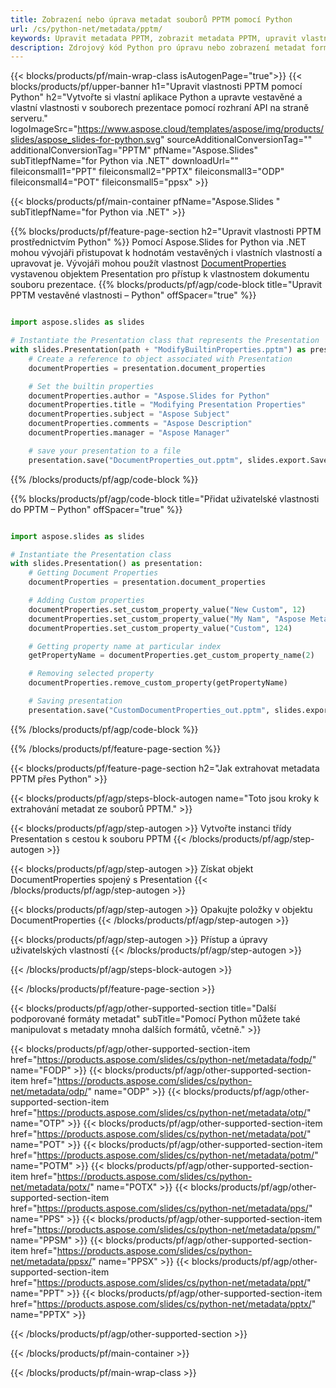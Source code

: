 ```yaml
---
title: Zobrazení nebo úprava metadat souborů PPTM pomocí Python
url: /cs/python-net/metadata/pptm/
keywords: Upravit metadata PPTM, zobrazit metadata PPTM, upravit vlastnosti PPTM, zobrazit vlastnosti PPTM
description: Zdrojový kód Python pro úpravu nebo zobrazení metadat formátu PPTM.
---
```


{{< blocks/products/pf/main-wrap-class isAutogenPage="true">}}
{{< blocks/products/pf/upper-banner h1="Upravit vlastnosti PPTM pomocí Python" h2="Vytvořte si vlastní aplikace Python a upravte vestavěné a vlastní vlastnosti v souborech prezentace pomocí rozhraní API na straně serveru." logoImageSrc="https://www.aspose.cloud/templates/aspose/img/products/slides/aspose_slides-for-python.svg" sourceAdditionalConversionTag="" additionalConversionTag="PPTM" pfName="Aspose.Slides" subTitlepfName="for Python via .NET" downloadUrl="" fileiconsmall1="PPT" fileiconsmall2="PPTX" fileiconsmall3="ODP" fileiconsmall4="POT" fileiconsmall5="ppsx" >}}

{{< blocks/products/pf/main-container pfName="Aspose.Slides " subTitlepfName="for Python via .NET" >}}

{{% blocks/products/pf/feature-page-section  h2="Upravit vlastnosti PPTM prostřednictvím Python" %}}
Pomocí Aspose.Slides for Python via .NET mohou vývojáři přistupovat k hodnotám vestavěných i vlastních vlastností a upravovat je. Vývojáři mohou použít vlastnost [DocumentProperties](https://reference.aspose.com/slides/python-net/aspose.slides/documentproperties/) vystavenou objektem Presentation pro přístup k vlastnostem dokumentu souboru prezentace.
{{% blocks/products/pf/agp/code-block title="Upravit PPTM vestavěné vlastnosti – Python" offSpacer="true" %}}

```py

import aspose.slides as slides

# Instantiate the Presentation class that represents the Presentation
with slides.Presentation(path + "ModifyBuiltinProperties.pptm") as presentation:
    # Create a reference to object associated with Presentation
    documentProperties = presentation.document_properties

    # Set the builtin properties
    documentProperties.author = "Aspose.Slides for Python"
    documentProperties.title = "Modifying Presentation Properties"
    documentProperties.subject = "Aspose Subject"
    documentProperties.comments = "Aspose Description"
    documentProperties.manager = "Aspose Manager"

    # save your presentation to a file
    presentation.save("DocumentProperties_out.pptm", slides.export.SaveFormat.PPTM)
```

{{% /blocks/products/pf/agp/code-block %}}

{{% blocks/products/pf/agp/code-block title="Přidat uživatelské vlastnosti do PPTM – Python" offSpacer="true" %}}

```py

import aspose.slides as slides

# Instantiate the Presentation class
with slides.Presentation() as presentation:
    # Getting Document Properties
    documentProperties = presentation.document_properties

    # Adding Custom properties
    documentProperties.set_custom_property_value("New Custom", 12)
    documentProperties.set_custom_property_value("My Nam", "Aspose Metadata Editor")
    documentProperties.set_custom_property_value("Custom", 124)

    # Getting property name at particular index
    getPropertyName = documentProperties.get_custom_property_name(2)

    # Removing selected property
    documentProperties.remove_custom_property(getPropertyName)

    # Saving presentation
    presentation.save("CustomDocumentProperties_out.pptm", slides.export.SaveFormat.PPTM)
```

{{% /blocks/products/pf/agp/code-block %}}

{{% /blocks/products/pf/feature-page-section %}}

{{< blocks/products/pf/feature-page-section  h2="Jak extrahovat metadata PPTM přes Python" >}}

{{< blocks/products/pf/agp/steps-block-autogen name="Toto jsou kroky k extrahování metadat ze souborů PPTM." >}}

{{< blocks/products/pf/agp/step-autogen >}}
Vytvořte instanci třídy Presentation s cestou k souboru PPTM
{{< /blocks/products/pf/agp/step-autogen >}}

{{< blocks/products/pf/agp/step-autogen >}}
Získat objekt DocumentProperties spojený s Presentation
{{< /blocks/products/pf/agp/step-autogen >}}

{{< blocks/products/pf/agp/step-autogen >}}
Opakujte položky v objektu DocumentProperties
{{< /blocks/products/pf/agp/step-autogen >}}

{{< blocks/products/pf/agp/step-autogen >}}
Přístup a úpravy uživatelských vlastností
{{< /blocks/products/pf/agp/step-autogen >}}

{{< /blocks/products/pf/agp/steps-block-autogen >}}

{{< /blocks/products/pf/feature-page-section >}}

{{< blocks/products/pf/agp/other-supported-section title="Další podporované formáty metadat" subTitle="Pomocí Python můžete také manipulovat s metadaty mnoha dalších formátů, včetně." >}}

{{< blocks/products/pf/agp/other-supported-section-item href="https://products.aspose.com/slides/cs/python-net/metadata/fodp/" name="FODP" >}}
{{< blocks/products/pf/agp/other-supported-section-item href="https://products.aspose.com/slides/cs/python-net/metadata/odp/" name="ODP" >}}
{{< blocks/products/pf/agp/other-supported-section-item href="https://products.aspose.com/slides/cs/python-net/metadata/otp/" name="OTP" >}}
{{< blocks/products/pf/agp/other-supported-section-item href="https://products.aspose.com/slides/cs/python-net/metadata/pot/" name="POT" >}}
{{< blocks/products/pf/agp/other-supported-section-item href="https://products.aspose.com/slides/cs/python-net/metadata/potm/" name="POTM" >}}
{{< blocks/products/pf/agp/other-supported-section-item href="https://products.aspose.com/slides/cs/python-net/metadata/potx/" name="POTX" >}}
{{< blocks/products/pf/agp/other-supported-section-item href="https://products.aspose.com/slides/cs/python-net/metadata/pps/" name="PPS" >}}
{{< blocks/products/pf/agp/other-supported-section-item href="https://products.aspose.com/slides/cs/python-net/metadata/ppsm/" name="PPSM" >}}
{{< blocks/products/pf/agp/other-supported-section-item href="https://products.aspose.com/slides/cs/python-net/metadata/ppsx/" name="PPSX" >}}
{{< blocks/products/pf/agp/other-supported-section-item href="https://products.aspose.com/slides/cs/python-net/metadata/ppt/" name="PPT" >}}
{{< blocks/products/pf/agp/other-supported-section-item href="https://products.aspose.com/slides/cs/python-net/metadata/pptx/" name="PPTX" >}}


{{< /blocks/products/pf/agp/other-supported-section >}}

{{< /blocks/products/pf/main-container >}}
    
{{< /blocks/products/pf/main-wrap-class >}}